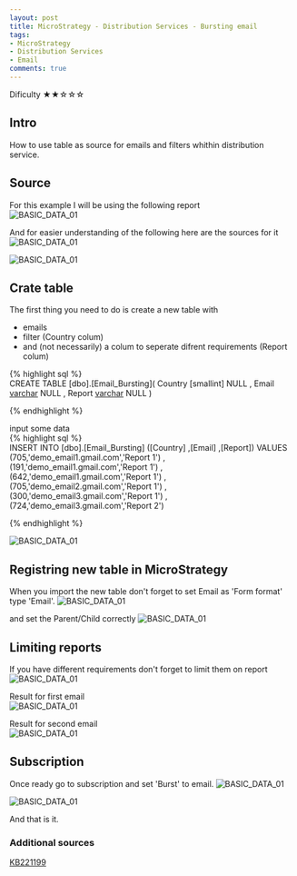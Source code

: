 ```yaml
---
layout: post
title: MicroStrategy - Distribution Services - Bursting email
tags:
- MicroStrategy
- Distribution Services
- Email
comments: true
---
```

Dificulty ★★☆☆☆

## Intro
How to use table as source for emails and filters whithin distribution service.

## Source
For this example I will be using the following report  <br /> 
![BASIC_DATA_01](/img/20220319_0010/0_Drzave.png)

And for easier understanding of the following here are the sources for it   <br /> 
![BASIC_DATA_01](/img/20220319_0010/1_F_Countires.png)

![BASIC_DATA_01](/img/20220319_0010/2_D_Countries.png)

## Crate table
The first thing you need to do is create a new table with 
- emails
- filter (Country colum)
- and (not necessarily) a colum to seperate difrent requirements (Report colum)

{% highlight sql %}  
CREATE TABLE [dbo].[Email_Bursting](
	  Country	[smallint]  NULL
	, Email		[varchar](70) NULL
	, Report	[varchar](20) NULL
) 

{% endhighlight %}

input some data   
{% highlight sql %}  
INSERT INTO [dbo].[Email_Bursting]
           ([Country]
           ,[Email]
           ,[Report])
     VALUES
          (705,'demo_email1.gmail.com','Report 1')
	, (191,'demo_email1.gmail.com','Report 1')
	, (642,'demo_email1.gmail.com','Report 1')
	, (705,'demo_email2.gmail.com','Report 1')
	, (300,'demo_email3.gmail.com','Report 1')
	, (724,'demo_email3.gmail.com','Report 2')
	
{% endhighlight %}

![BASIC_DATA_01](/img/20220319_0010/3_Email.png)

## Registring new table in MicroStrategy
When you import the new table don't forget to set Email as 'Form format' type 'Email'.
![BASIC_DATA_01](/img/20220319_0010/4.png)

and set the Parent/Child correctly
![BASIC_DATA_01](/img/20220319_0010/6.png)

## Limiting reports
If you have different requirements don't forget to limit them on report
![BASIC_DATA_01](/img/20220319_0010/5.png)

Result for first email   <br /> 
![BASIC_DATA_01](/img/20220319_0010/7_email_1.png)

Result for second email   <br /> 
![BASIC_DATA_01](/img/20220319_0010/8_email_2.png)

## Subscription
Once ready go to subscription and set 'Burst' to email.
![BASIC_DATA_01](/img/20220319_0010/11_DC_Burst.png)

![BASIC_DATA_01](/img/20220319_0010/12_DB_Burst_Email.png)

And that is it.

### Additional sources
[KB221199](https://community.microstrategy.com/s/article/KB221199-New-feature-in-MicroStrategy-10-Bursting-to-Email?language=en_US)
